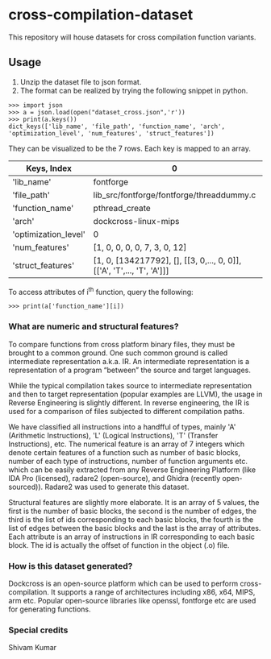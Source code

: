 # cross-compilation-dataset
This repository will house datasets for cross compilation function variants. 
## Usage
  1. Unzip the dataset file to json format.
  2. The format can be realized by trying the following snippet in python.
```
>>> import json
>>> a = json.load(open("dataset_cross.json",'r'))
>>> print(a.keys())
dict_keys(['lib_name', 'file_path', 'function_name', 'arch', 'optimization_level', 'num_features', 'struct_features'])
```
They can be visualized to be the 7 rows. Each key is mapped to an array.

|   Keys, Index| 0   |  ... |   
|---|---|---|
| 'lib_name'  | fontforge    |   |   
| 'file_path' | lib_src/fontforge/fontforge/threaddummy.c | | 
| 'function_name'  | pthread_create   |   |   
|  'arch' |  dockcross-linux-mips |   |   
| 'optimization_level' | 0 | | 
| 'num_features' | [1, 0, 0, 0, 0, 7, 3, 0, 12] | | 
| 'struct_features' |[1, 0, [134217792], [], [[3, 0,..., 0, 0]], [['A', 'T',..., 'T', 'A']]] | | 

To access attributes of i<sup>th</sup> function, query the following:
```
>>> print(a['function_name'][i])
```
### What are numeric and structural features?
<p>
To compare functions from cross platform binary files, they must be brought to a common ground. One such common ground is called intermediate representation a.k.a. IR. An intermediate representation is a representation of a program “between” the source and target languages. 
</p>
<p>
While the typical compilation takes source to intermediate representation and then to target representation (popular examples are LLVM), the usage in Reverse Engineering is slightly different. In reverse engineering, the IR is used for a comparison of files subjected to different compilation paths.
</p>
<p>
We have classified all instructions into a handfful of types, mainly 'A' (Arithmetic Instructions), 'L' (Logical Instructions), 'T' (Transfer Instructions), etc. The numerical feature is an array of 7 integers which denote certain features of a function such as number of basic blocks, number of each type of instructions, number of function arguments etc. which can be easily extracted from any Reverse Engineering Platform (like IDA Pro (licensed), radare2 (open-source), and Ghidra (recently open-sourced)). Radare2 was used to generate this dataset. 
</p>
<p>
  Structural features are slightly more elaborate. It is an array of 5 values, the first is the number of basic blocks, the second is the number of edges, the third is the list of ids corresponding to each basic blocks, the fourth is the list of edges between the basic blocks and the last is the array of attributes. Each attribute is an array of instructions in IR corresponding to each basic block. The id is actually the offset of function in the object (.o) file.
</p>

### How is this dataset generated?

<p>
  Dockcross is an open-source platform which can be used to perform cross-compilation. It supports a range of architectures including x86, x64, MIPS, arm etc. Popular open-source libraries like openssl, fontforge etc are used for generating functions.
</p>

### Special credits
Shivam Kumar
